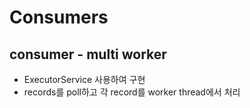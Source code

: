 # Consumers

## consumer - multi worker
- ExecutorService 사용하여 구현
- records를 poll하고 각 record를 worker thread에서 처리